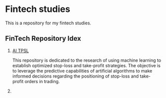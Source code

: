 # Fintech studies

This is a repository for my fintech studies.

## FinTech Repository Idex

1. [AI TPSL](https://github.com/hibana2077/fintech_studies/tree/main/ai_tpsl)

    This repository is dedicated to the research of using machine learning to establish optimized stop-loss and take-profit strategies. The objective is to leverage the predictive capabilities of artificial algorithms to make informed decisions regarding the positioning of stop-loss and take-profit orders in trading.

2. 